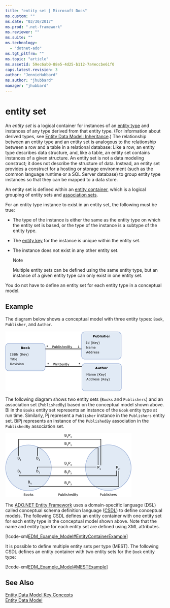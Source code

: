 ```yaml
---
title: "entity set | Microsoft Docs"
ms.custom: ""
ms.date: "03/30/2017"
ms.prod: ".net-framework"
ms.reviewer: ""
ms.suite: ""
ms.technology: 
  - "dotnet-ado"
ms.tgt_pltfrm: ""
ms.topic: "article"
ms.assetid: 59ec6ab0-88e5-4d25-b112-7a4eccbe61f0
caps.latest.revision: 3
author: "JennieHubbard"
ms.author: "jhubbard"
manager: "jhubbard"
---
```

# entity set
An *entity set* is a logical container for instances of an [entity type](../../../../docs/framework/data/adonet/entity-type.md) and instances of any type derived from that entity type. (For information about derived types, see [Entity Data Model: Inheritance](../../../../docs/framework/data/adonet/entity-data-model-inheritance.md).) The relationship between an entity type and an entity set is analogous to the relationship between a row and a table in a relational database: Like a row, an entity type describes data structure, and, like a table, an entity set contains instances of a given structure. An entity set is not a data modeling construct; it does not describe the structure of data. Instead, an entity set provides a construct for a hosting or storage environment (such as the common language runtime or a SQL Server database) to group entity type instances so that they can be mapped to a data store.  
  
 An entity set is defined within an [entity container](../../../../docs/framework/data/adonet/entity-container.md), which is a logical grouping of entity sets and [association sets](../../../../docs/framework/data/adonet/association-set.md).  
  
 For an entity type instance to exist in an entity set, the following must be true:  
  
-   The type of the instance is either the same as the entity type on which the entity set is based, or the type of the instance is a subtype of the entity type.  
  
-   The [entity key](../../../../docs/framework/data/adonet/entity-key.md) for the instance is unique within the entity set.  
  
-   The instance does not exist in any other entity set.  
  
    > [!NOTE]
    >  Multiple entity sets can be defined using the same entity type, but an instance of a given entity type can only exist in one entity set.  
  
 You do not have to define an entity set for each entity type in a conceptual model.  
  
## Example  
 The diagram below shows a conceptual model with three entity types: `Book`, `Publisher`, and `Author`.  
  
 ![Example Model](../../../../docs/framework/data/adonet/media/examplemodel.gif "ExampleModel")  
  
 The following diagram shows two entity sets (`Books` and `Publishers`) and an association set (`PublishedBy`) based on the conceptual model shown above. Bi in the `Books` entity set represents an instance of the `Book` entity type at run time. Similarly, Pj represent a `Publisher` instance in the `Publishers` entity set. BiPj represents an instance of the `PublishedBy` association in the `PublishedBy` association set.  
  
 ![Sets Example](../../../../docs/framework/data/adonet/media/setsexample.gif "SetsExample")  
  
 The [ADO.NET Entity Framework](../../../../docs/framework/data/adonet/ef/index.md) uses a domain-specific language (DSL) called conceptual schema definition language ([CSDL](../../../../docs/framework/data/adonet/ef/language-reference/csdl-specification.md)) to define conceptual models. The following CSDL defines an entity container with one entity set for each entity type in the conceptual model shown above. Note that the name and entity type for each entity set are defined using XML attributes.  
  
 [!code-xml[EDM_Example_Model#EntityContainerExample](../../../../samples/snippets/xml/VS_Snippets_Data/edm_example_model/xml/books.edmx#entitycontainerexample)]  
  
 It is possible to define multiple entity sets per type (MEST). The following CSDL defines an entity container with two entity sets for the `Book` entity type:  
  
 [!code-xml[EDM_Example_Model#MESTExample](../../../../samples/snippets/xml/VS_Snippets_Data/edm_example_model/xml/books2.edmx#mestexample)]  
  
## See Also  
 [Entity Data Model Key Concepts](../../../../docs/framework/data/adonet/entity-data-model-key-concepts.md)   
 [Entity Data Model](../../../../docs/framework/data/adonet/entity-data-model.md)